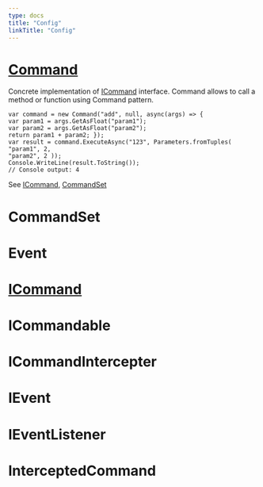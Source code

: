```yaml
---
type: docs
title: "Config"
linkTitle: "Config"
---
```


# [Command]()

Concrete implementation of [ICommand](#ICommand) interface. Command allows to call a method or function using Command pattern.

```.net
var command = new Command("add", null, async(args) => {
var param1 = args.GetAsFloat("param1");
var param2 = args.GetAsFloat("param2");
return param1 + param2; });
var result = command.ExecuteAsync("123", Parameters.fromTuples(
"param1", 2,
"param2", 2 ));
Console.WriteLine(result.ToString()); 
// Console output: 4
```

See [ICommand](../ICommand), [CommandSet](../CommandSet)


# CommandSet


# Event


# [ICommand]()


# ICommandable


# ICommandIntercepter


# IEvent


# IEventListener


# InterceptedCommand